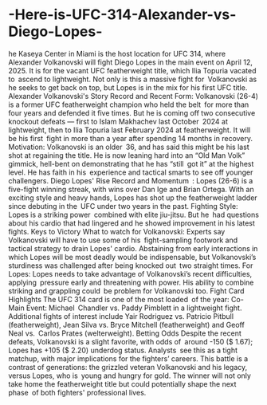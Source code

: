 # -Here-is-UFC-314-Alexander-vs-Diego-Lopes-

he Kaseya Center in Miami is the host location for UFC 314, where Alexander Volkanovski will fight Diego Lopes in the main event on April 12, 2025. It is for the vacant UFC featherweight title, which Ilia Topuria vacated to ascend to lightweight. Not only is this a massive fight for Volkanovski as he seeks to get back on top, but Lopes is in the mix for his first UFC title.
Alexander Volkanovski's Story
Record and Recent Form: Volkanovski (26-4) is a former UFC featherweight champion who held the belt for more than four years and defended it five times. But he is coming off two consecutive knockout defeats — first to Islam Makhachev last October 2024 at lightweight, then to Ilia Topuria last February 2024 at featherweight. It will be his first fight in more than a year after spending 14 months in recovery.
Motivation: Volkanovski is an older 36, and has said this might be his last shot at regaining the title. He is now leaning hard into an “Old Man Volk” gimmick, hell-bent on demonstrating that he has “still got it” at the highest level. He has faith in his experience and tactical smarts to see off younger challengers.
Diego Lopes' Rise
Record and Momentum : Lopes (26-6) is a five-fight winning streak, with wins over Dan Ige and Brian Ortega. With an exciting style and heavy hands, Lopes has shot up the featherweight ladder since debuting in the UFC under two years in the past.
Fighting Style: Lopes is a striking power combined with elite jiu-jitsu. But he had questions about his cardio that had lingered and he showed improvement in his latest fights.
Keys to Victory
What to watch for Volkanovski: Experts say Volkanovski will have to use some of his fight-sampling footwork and tactical strategy to drain Lopes' cardio. Abstaining from early interactions in which Lopes will be most deadly would be indispensable, but Volkanovski’s sturdiness was challenged after being knocked out two straight times.
For Lopes: Lopes needs to take advantage of Volkanovski’s recent difficulties, applying pressure early and threatening with power. His ability to combine striking and grappling could be problem for Volkanovski too.
Fight Card Highlights
The UFC 314 card is one of the most loaded of the year:
Co-Main Event: Michael Chandler vs. Paddy Pimblett in a lightweight fight.
Additional fights of interest include Yair Rodriguez vs. Patricio Pitbull (featherweight), Jean Silva vs. Bryce Mitchell (featherweight) and Geoff Neal vs. Carlos Prates (welterweight).
Betting Odds
Despite the recent defeats, Volkanovski is a slight favorite, with odds of around -150 ($ 1.67); Lopes has +105 ($ 2.20) underdog status. Analysts see this as a tight matchup, with major implications for the fighters’ careers.
This battle is a contrast of generations: the grizzled veteran Volkanovski and his legacy, versus Lopes, who is young and hungry for gold. The winner will not only take home the featherweight title but could potentially shape the next phase of both fighters' professional lives.

